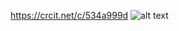 https://crcit.net/c/534a999d
![alt text](https://api.circuit-diagram.org/document/store/render/534a999d.svg "circuit")